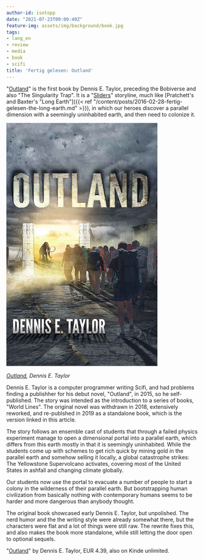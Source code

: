 ```yaml
---
author-id: isotopp
date: "2021-07-23T09:00:40Z"
feature-img: assets/img/background/book.jpg
tags:
- lang_en
- review
- media
- book
- scifi
title: 'Fertig gelesen: Outland'
---
```


"[Outland](https://www.amazon.de/Outland-Dennis-Taylor-ebook/dp/B07TP6TKP1)" is the first book by Dennis E. Taylor, preceding the Bobiverse and also "The Singularity Trap".
It is a "[Sliders](https://en.wikipedia.org/wiki/Sliders)" storyline, much like [Pratchett's and Baxter's "Long Earth"]({{< ref "/content/posts/2016-02-28-fertig-gelesen-the-long-earth.md" >}}), in which our heroes discover a parallel dimension with a seemingly uninhabited earth, and then need to colonize it.

[![](/uploads/2021/07/outland.jpg)](https://www.amazon.de/Outland-Dennis-Taylor-ebook/dp/B07TP6TKP1)

*[Outland](https://www.amazon.de/Outland-Dennis-Taylor-ebook/dp/B07TP6TKP1), Dennis E. Taylor*

Dennis E. Taylor is a computer programmer writing Scifi, and had problems finding a publishher for his debut novel, "Outland", in 2015, so he self-published.
The story was intended as the introduction to a series of books, "World Lines".
The original novel was withdrawn in 2018, extensively reworked, and re-publshed in 2019 as a standalone book, which is the version linked in this article.

The story follows an ensemble cast of students that through a failed physics experiment manage to open a dimensional portal into a parallel earth, which differs from this earth mostly in that it is seemingly uninhabited.
While the students come up with schemes to get rich quick by mining gold in the parallel earth and somehow selling it locally, a global catastrophe strikes:
The Yellowstone Supervolcano activates, covering most of the United States in ashfall and changing climate globally.

Our students now use the portal to evacuate a number of people to start a colony in the wilderness of their parallel earth.
But bootstrapping human civilization from basically nothing with contemporary humans seems to be harder and more dangerous than anybody thought.

The original book showcased early Dennis E. Taylor, but unpolished. The nerd humor and the the writing style were already somewhat there, but the characters were flat and a lot of things were still raw.
The rewrite fixes this, and also makes the book more standalone, while still letting the door open to optional sequels.

"[Outland](https://www.amazon.de/Outland-Dennis-Taylor-ebook/dp/B07TP6TKP1)" by Dennis E. Taylor, EUR 4.39, also on Kinde unlimited.
